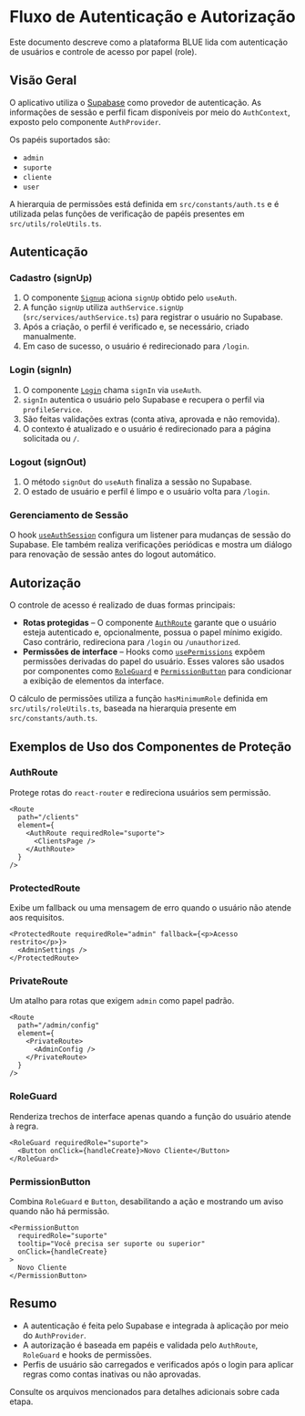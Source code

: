 # Fluxo de Autenticação e Autorização

Este documento descreve como a plataforma BLUE lida com autenticação de usuários e controle de acesso por papel (role).

## Visão Geral

O aplicativo utiliza o [Supabase](https://supabase.com/) como provedor de autenticação. As informações de sessão e perfil ficam disponíveis por meio do `AuthContext`, exposto pelo componente `AuthProvider`.

Os papéis suportados são:

- `admin`
- `suporte`
- `cliente`
- `user`

A hierarquia de permissões está definida em `src/constants/auth.ts` e é utilizada pelas funções de verificação de papéis presentes em `src/utils/roleUtils.ts`.

## Autenticação

### Cadastro (signUp)
1. O componente [`Signup`](../pages/Signup.tsx) aciona `signUp` obtido pelo `useAuth`.
2. A função `signUp` utiliza `authService.signUp` (`src/services/authService.ts`) para registrar o usuário no Supabase.
3. Após a criação, o perfil é verificado e, se necessário, criado manualmente.
4. Em caso de sucesso, o usuário é redirecionado para `/login`.

### Login (signIn)
1. O componente [`Login`](../pages/Login.tsx) chama `signIn` via `useAuth`.
2. `signIn` autentica o usuário pelo Supabase e recupera o perfil via `profileService`.
3. São feitas validações extras (conta ativa, aprovada e não removida).
4. O contexto é atualizado e o usuário é redirecionado para a página solicitada ou `/`.

### Logout (signOut)
1. O método `signOut` do `useAuth` finaliza a sessão no Supabase.
2. O estado de usuário e perfil é limpo e o usuário volta para `/login`.

### Gerenciamento de Sessão
O hook [`useAuthSession`](../hooks/useAuthSession.tsx) configura um listener para mudanças de sessão do Supabase. Ele também realiza verificações periódicas e mostra um diálogo para renovação de sessão antes do logout automático.

## Autorização

O controle de acesso é realizado de duas formas principais:

- **Rotas protegidas** – O componente [`AuthRoute`](../components/auth/AuthRoute.tsx) garante que o usuário esteja autenticado e, opcionalmente, possua o papel mínimo exigido. Caso contrário, redireciona para `/login` ou `/unauthorized`.
- **Permissões de interface** – Hooks como [`usePermissions`](../hooks/usePermissions.ts) expõem permissões derivadas do papel do usuário. Esses valores são usados por componentes como [`RoleGuard`](../components/auth/RoleGuard.tsx) e [`PermissionButton`](../components/auth/PermissionButton.tsx) para condicionar a exibição de elementos da interface.

O cálculo de permissões utiliza a função `hasMinimumRole` definida em `src/utils/roleUtils.ts`, baseada na hierarquia presente em `src/constants/auth.ts`.

## Exemplos de Uso dos Componentes de Proteção

### AuthRoute

Protege rotas do `react-router` e redireciona usuários sem permissão.

```tsx
<Route
  path="/clients"
  element={
    <AuthRoute requiredRole="suporte">
      <ClientsPage />
    </AuthRoute>
  }
/>
```

### ProtectedRoute

Exibe um fallback ou uma mensagem de erro quando o usuário não atende aos requisitos.

```tsx
<ProtectedRoute requiredRole="admin" fallback={<p>Acesso restrito</p>}>
  <AdminSettings />
</ProtectedRoute>
```

### PrivateRoute

Um atalho para rotas que exigem `admin` como papel padrão.

```tsx
<Route
  path="/admin/config"
  element={
    <PrivateRoute>
      <AdminConfig />
    </PrivateRoute>
  }
/>
```

### RoleGuard

Renderiza trechos de interface apenas quando a função do usuário atende à regra.

```tsx
<RoleGuard requiredRole="suporte">
  <Button onClick={handleCreate}>Novo Cliente</Button>
</RoleGuard>
```

### PermissionButton

Combina `RoleGuard` e `Button`, desabilitando a ação e mostrando um aviso quando
não há permissão.

```tsx
<PermissionButton
  requiredRole="suporte"
  tooltip="Você precisa ser suporte ou superior"
  onClick={handleCreate}
>
  Novo Cliente
</PermissionButton>
```

## Resumo

- A autenticação é feita pelo Supabase e integrada à aplicação por meio do `AuthProvider`.
- A autorização é baseada em papéis e validada pelo `AuthRoute`, `RoleGuard` e hooks de permissões.
- Perfis de usuário são carregados e verificados após o login para aplicar regras como contas inativas ou não aprovadas.

Consulte os arquivos mencionados para detalhes adicionais sobre cada etapa.

